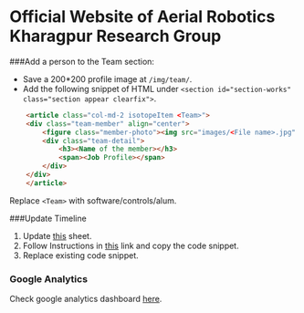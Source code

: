 # Official Website of Aerial Robotics Kharagpur Research Group

###Add a person to the Team section:
* Save a 200*200 profile image at `/img/team/`.  
* Add the following snippet of HTML under `<section id="section-works" class="section appear clearfix">`.
```html
    <article class="col-md-2 isotopeItem <Team>">
	<div class="team-member" align="center">
		<figure class="member-photo"><img src="images/<File name>.jpg" alt="" /></figure>
		<div class="team-detail">
			<h3><Name of the member></h3>
			<span><Job Profile></span>					
		</div>
	</div>
    </article>
```
   Replace `<Team>` with software/controls/alum.

###Update Timeline

1. Update [this](https://docs.google.com/spreadsheets/d/17GkwckjXf9-SOHWS-RTAXMs0ZKNH2kkr-cO_gQnfGOE/edit#gid=0) sheet.
2. Follow Instructions in [this](http://timeline.knightlab.com/) link and copy the code snippet.
3. Replace existing code snippet.

### Google Analytics

Check google analytics dashboard [here](https://analytics.google.com/analytics/web/#dashboard).